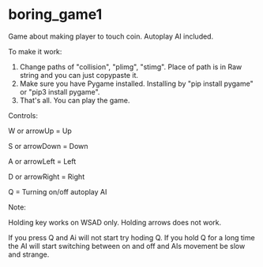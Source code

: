 # boring_game1
Game about making player to touch coin. Autoplay AI included.

To make it work:
1. Change paths of "collision", "plimg", "stimg". Place of path is in Raw string and you can just copypaste it.
2. Make sure you have Pygame installed. Installing by "pip install pygame" or "pip3 install pygame".
3. That's all. You can play the game.

Controls:

W or arrowUp = Up 

S or arrowDown = Down

A or arrowLeft = Left

D or arrowRight = Right

Q = Turning on/off autoplay AI



Note:

Holding key works on WSAD only. Holding arrows does not work. 

If you press Q and Ai will not start try hoding Q. If you hold Q for a long time the AI will start switching between on and off and AIs movement be slow and strange.
